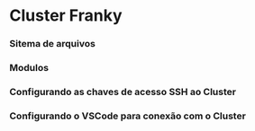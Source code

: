 # Cluster Franky

### Sitema de arquivos

### Modulos

### Configurando as chaves de acesso SSH ao Cluster

### Configurando o VSCode para conexão com o Cluster